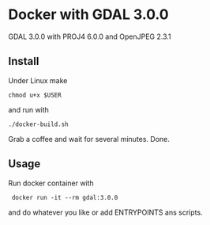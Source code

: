 # Docker with GDAL 3.0.0

GDAL 3.0.0 with PROJ4 6.0.0 and OpenJPEG 2.3.1

## Install
Under Linux make 

`chmod u+x $USER`

and run with

`./docker-build.sh`

Grab a coffee and wait for several minutes. Done.

## Usage
Run docker container with

` docker run -it --rm gdal:3.0.0`

and do whatever you like or add ENTRYPOINTS ans scripts.
